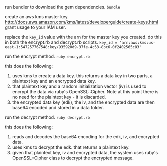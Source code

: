 

run bundler to download the gem dependencies.
`bundle`

create an aws kms master key. http://docs.aws.amazon.com/kms/latest/developerguide/create-keys.html  grant usage to your IAM user.  

replace the `key_id` value with the arn for the master key you created.  do this in both the encrypt.rb and decrypt.rb scripts.
`key_id = 'arn:aws:kms:us-east-1:547257767548:key/935920d9-37fe-4c53-8bc6-0f2402565c83'`

run the encrypt method.
`ruby encrypt.rb`

this does the following:

1. uses kms to create a data key. this returns a data key in two parts, a plaintext key and an encrypted data key.
2. that plaintext key and a random initialization vector (iv) is used to encrypt the data via ruby's OpenSSL::Cipher.  Note at this point there is no need for the plaintext key - it is discarded.
3. the encrypted data key (edk), the iv, and the encrypted data are then base64 encoded and stored in a data folder.


run the decrypt method.
`ruby decrypt.rb`

this does the following:

1. reads and decodes the base64 encoding for the edk, iv, and encrypted data.
2. uses kms to decrypt the edk.  that returns a plaintext key.
3. given that plaintext key, iv and encrypted data, the system uses ruby's OpenSSL::Cipher class to decrypt the encrypted message.
